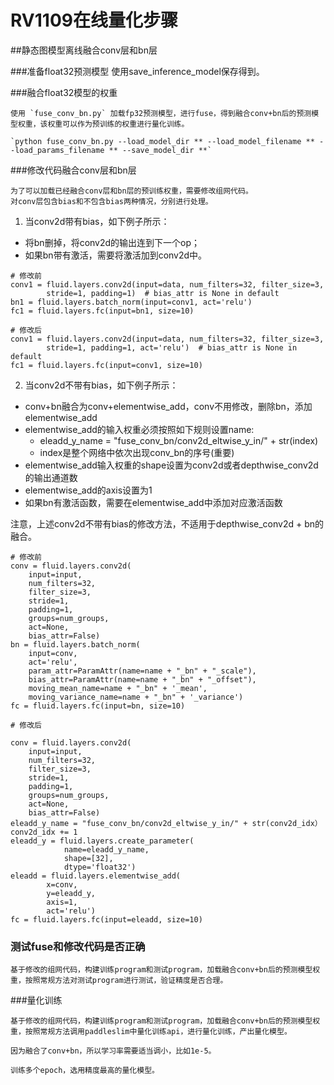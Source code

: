 # RV1109在线量化步骤
##静态图模型离线融合conv层和bn层

###准备float32预测模型
    使用save_inference_model保存得到。
    
###融合float32模型的权重

    使用 `fuse_conv_bn.py` 加载fp32预测模型，进行fuse，得到融合conv+bn后的预测模型权重，该权重可以作为预训练的权重进行量化训练。

    `python fuse_conv_bn.py --load_model_dir ** --load_model_filename ** --load_params_filename ** --save_model_dir **`

###修改代码融合conv层和bn层

    为了可以加载已经融合conv层和bn层的预训练权重，需要修改组网代码。
    对conv层包含bias和不包含bias两种情况，分别进行处理。
    
1. 当conv2d带有bias，如下例子所示：
* 将bn删掉，将conv2d的输出连到下一个op；
* 如果bn带有激活，需要将激活加到conv2d中。

```
# 修改前
conv1 = fluid.layers.conv2d(input=data, num_filters=32, filter_size=3,
		stride=1, padding=1)  # bias_attr is None in default
bn1 = fluid.layers.batch_norm(input=conv1, act='relu')
fc1 = fluid.layers.fc(input=bn1, size=10)
```

```
# 修改后
conv1 = fluid.layers.conv2d(input=data, num_filters=32, filter_size=3,
		stride=1, padding=1, act='relu')  # bias_attr is None in default
fc1 = fluid.layers.fc(input=conv1, size=10)
```

2. 当conv2d不带有bias，如下例子所示：
* conv+bn融合为conv+elementwise_add，conv不用修改，删除bn，添加elementwise_add
* elementwise_add的输入权重必须按照如下规则设置name:
    * eleadd_y_name = "fuse_conv_bn/conv2d_eltwise_y_in/" + str(index)
    * index是整个网络中依次出现conv_bn的序号(重要)
* elementwise_add输入权重的shape设置为conv2d或者depthwise_conv2d的输出通道数
* elementwise_add的axis设置为1
* 如果bn有激活函数，需要在elementwise_add中添加对应激活函数

注意，上述conv2d不带有bias的修改方法，不适用于depthwise_conv2d + bn的融合。

```
# 修改前
conv = fluid.layers.conv2d(
	input=input,
	num_filters=32,
	filter_size=3,
	stride=1,
	padding=1,
	groups=num_groups,
	act=None,
	bias_attr=False)
bn = fluid.layers.batch_norm(
	input=conv,
	act='relu',
	param_attr=ParamAttr(name=name + "_bn" + "_scale"),
	bias_attr=ParamAttr(name=name + "_bn" + "_offset"),
	moving_mean_name=name + "_bn" + '_mean',
	moving_variance_name=name + "_bn" + '_variance')
fc = fluid.layers.fc(input=bn, size=10)	
```

```
# 修改后

conv = fluid.layers.conv2d(
	input=input,
	num_filters=32,
	filter_size=3,
	stride=1,
	padding=1,
	groups=num_groups,
	act=None,
	bias_attr=False)
eleadd_y_name = "fuse_conv_bn/conv2d_eltwise_y_in/" + str(conv2d_idx）
conv2d_idx += 1
eleadd_y = fluid.layers.create_parameter(
			name=eleadd_y_name,
			shape=[32],
			dtype='float32')
eleadd = fluid.layers.elementwise_add(
		x=conv,
		y=eleadd_y,
		axis=1,
		act='relu')
fc = fluid.layers.fc(input=eleadd, size=10)	
```


### 测试fuse和修改代码是否正确

	基于修改的组网代码，构建训练program和测试program，加载融合conv+bn后的预测模型权重，按照常规方法对测试program进行测试，验证精度是否合理。

###量化训练

    基于修改的组网代码，构建训练program和测试program，加载融合conv+bn后的预测模型权重，按照常规方法调用paddleslim中量化训练api，进行量化训练，产出量化模型。

    因为融合了conv+bn，所以学习率需要适当调小，比如1e-5。

    训练多个epoch，选用精度最高的量化模型。
